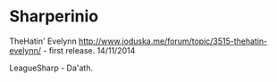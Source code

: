 Sharperinio
===========
TheHatin' Evelynn http://www.joduska.me/forum/topic/3515-thehatin-evelynn/ - first release. 14/11/2014




LeagueSharp - Da'ath.
